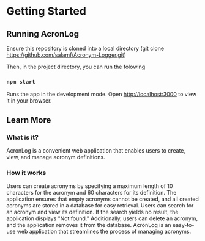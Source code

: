 # Getting Started

## Running AcronLog

Ensure this repository is cloned into a local directory (git clone https://github.com/salamf/Acronym-Logger.git)

Then, in the project directory, you can run the folowing

### `npm start`

Runs the app in the development mode.
Open [http://localhost:3000](http://localhost:3000) to view it in your browser.

## Learn More

### What is it?
AcronLog is a convenient web application that enables users to create, view, and manage acronym definitions.

### How it works
Users can create acronyms by specifying a maximum length of 10 characters for the acronym and 60 characters for its definition. The application ensures that empty acronyms cannot be created, and all created acronyms are stored in a database for easy retrieval. Users can search for an acronym and view its definition. If the search yields no result, the application displays "Not found." Additionally, users can delete an acronym, and the application removes it from the database. AcronLog is an easy-to-use web application that streamlines the process of managing acronyms.
